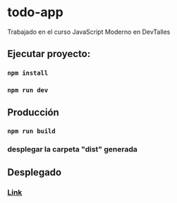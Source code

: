 # todo-app
Trabajado en el curso JavaScript Moderno en DevTalles

## Ejecutar proyecto:

### `npm install`
### `npm run dev`

## Producción

### `npm run build`
### desplegar la carpeta "dist" generada

## Desplegado

### [Link](https://todos-app-jhon.netlify.app/)
